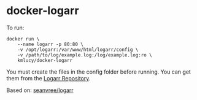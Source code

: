 # docker-logarr

To run:
```
docker run \
	--name logarr -p 80:80 \
	-v /opt/logarr:/var/www/html/logarr/config \
	-v /path/to/log/example.log:/log/example.log:ro \
	kmlucy/docker-logarr
```

You must create the files in the config folder before running. You can get them from the [Logarr Repository](https://github.com/seanvree/logarr).

Based on: [seanvree/logarr](https://github.com/seanvree/logarr)
